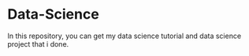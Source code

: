 # Data-Science
In this repository, you can get my data science tutorial and data science project that i done.
